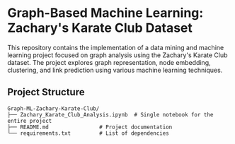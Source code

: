 # Graph-Based Machine Learning: Zachary's Karate Club Dataset

This repository contains the implementation of a data mining and machine learning project focused on graph analysis using the Zachary's Karate Club dataset. The project explores graph representation, node embedding, clustering, and link prediction using various machine learning techniques.

## Project Structure
```
Graph-ML-Zachary-Karate-Club/
├── Zachary_Karate_Club_Analysis.ipynb  # Single notebook for the entire project
├── README.md                # Project documentation
└── requirements.txt         # List of dependencies
```